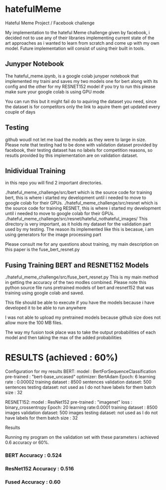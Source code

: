 # hatefulMeme
Hateful Meme Project / Facebook challenge

My implementation to the hateful Meme challenge given by facebook, i decided not to use any of their libraries implementing current state of the art approaches as i wanted to learn from scratch and come up with my own model.  Future implementation will consist of using their built in tools.

## Junyper Notebook
The hateful_meme.ipynb, is a google colab junyper notebook that implemented my traini and saves my two models one for bert along with its config and the other for my RESNET152 model
if you try to run this please make sure your google colab is using GPU mode

You can run this but it might fail do to aquiring the dataset you need, since the dataset is for competitors only the link to aquire them get updated every couple of days

## Testing

github woudl not let me load the models as they were to large in size.
Please note that testing had to be done with validation dataset provided by facebook, their testing dataset has no labels for competition reasons, so resutls provided by this implementation are on validation dataset.


## Inidividual Training 

in this repo you will find 2 important directories.  

./hateful_meme_challenge/src/bert which is the source code for training bert, this is where i started my development until i needed to move to google colab for their GPUs.
./hateful_meme_challenge/src/resnet which is the source code for training RESNET, this is where i started my development until i needed to move to google colab for their GPUs.
./hateful_meme_challenge/src/resnet/hateful_nothateful_images/ This directory is very important, as it holds my dataset for the validation part used by my testing.  The reason its implemented like this is becasue, i am using generators for the image processing part 

Please consult me for any questions about training, my main description on this paper is the fuse_bert_resnet.py

## Fusing Training BERT and RESNET152 Models
./hateful_meme_challenge/src/fuse_bert_resnet.py
This is my main method in getting the accuracy of the two modles combined.
Please note this python source file runs pretrained models of bert and resnet152 that was training using google colab and saved.

This file should be able to execute if you have the models because i have developed it to be able to run anywhere

I was not able to upload my pretrained models because github size does not allow more the 100 MB files.

The way my fusion took place was to take the output probabilities of each model and then taking the max of the added probabilities

# RESULTS (achieved : 60%)

Configuration for my results
BERT:
  model : BertForSequenceClassification
  pre-trained : "bert-base_uncased"
  optimizer: BertAdam
  Epoch: 6
  learning rate : 0.00002
  training dataset : 8500 sentences
  validation dataset: 500 sentences
  testing dataset: not used as I do not have labels for them
  batch size : 32 
  
RESNET152:
  model : ResNet152
  pre-trained : "imagenet"
  loss : binary_crossentropy
  Epoch: 20
  learning rate:0.0001
  training dataset : 8500 images
  validation dataset: 500 images
  testing dataset: not used as I do not have labels for them
  batch size : 32 
  
Results
  
  Running my program on the validation set with these parameters i achieved 0.6 accuracy or 60%.
  
 ### BERT Accuracy : 0.524
 ### ResNet152 Accuracy : 0.516
 ### Fused Accuracy : 0.60
  
  



